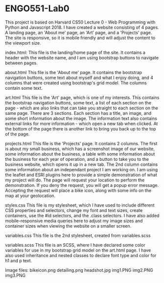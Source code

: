 # ENGO551-Lab0

This project is based on Harvard CS50 Lecture 0 - Web Programming with Python and Javascript 2018. I have created a website consisting of 4 pages. A landing page,
an 'About me' page, an 'Art' page, and a 'Projects' page. The site is responsive, so it is mobile friendly and will adjust
the content to the viewport size. 

index.html:
This file is the landing/home page of the site. It contains a header with the website name, and I am using
bootstrap buttons to navigate between pages. 

about.html
This file is the 'About me' page. It contains the bootstrap navigation buttons, some text about myself and what I 
enjoy doing, and 4 columns that were created using bootstrap's grid model. The columns contain some text. 

art.html
This file is the 'Art' page, which is one of my interests. This contains the bootstrap navigation buttons, some text, 
a list of each section on the page - which are also links that can take you straight to each section on the same page. 
There are 3 sections. Each section has a title, an image, and some short information about the image. The information text
also contains external links for more information - which open a new tab when clicked. At the bottom of the page there is 
another link to bring you back up to the top of the page. 

projects.html
This file is the 'Projects' page. It contains 2 columns. The first is about my small business, which has a screenshot
image of our website, some information about the business, a table with some information about the business for each year 
of operation, and a button to take you to the business website, which opens it up in a new tab. The 2nd column contains some
information about an independant project I am working on. I am using the leaflet and ESRI plugins here to provide a simple
demonstration of what my project will do. The page will request your location to perform the demonstration. If you deny the
request, you will get a popup error message. Accepting the request will place a bike icon, along with some info on the map
at your geolocation. 

styles.css
This file is my stylesheet, which I have used to include different CSS properties and selectors, change my font and text
sizes, create containers, use the #id selectors, and the .class selectors. I have also added mobile-responsive media queries
here to adjust my image sizes and container sizes when viewing the website on a smaller screen.

variables.css
This file is the 2nd stylesheet, created from variables.scss

variables.scss
This file is an SCSS, where I have declared some color variables for use in my bootstrap grid model on the art.html page.
I have also used inheritance and nested classes to declare font type and color for h1 and p text. 

Image files:
bikeicon.png
detailing.png
headshot.jpg
img1.PNG
img2.PNG
img3.PNG
